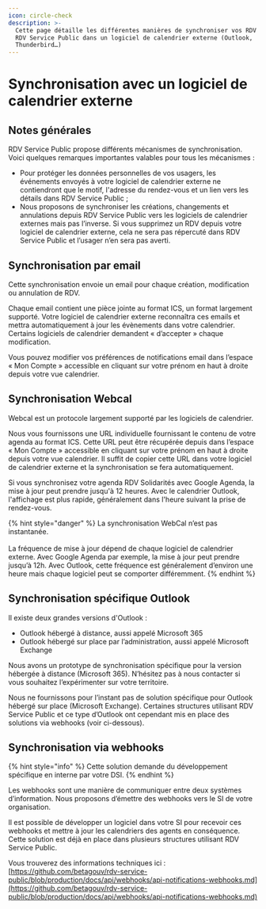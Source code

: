 ```yaml
---
icon: circle-check
description: >-
  Cette page détaille les différentes manières de synchroniser vos RDV pris via
  RDV Service Public dans un logiciel de calendrier externe (Outlook,
  Thunderbird…)
---
```


# Synchronisation avec un logiciel de calendrier externe

## Notes générales&#x20;

RDV Service Public propose différents mécanismes de synchronisation. Voici quelques remarques importantes valables pour tous les mécanismes :

* Pour protéger les données personnelles de vos usagers, les événements envoyés à votre logiciel de calendrier externe ne contiendront que le motif, l'adresse du rendez-vous et un lien vers les détails dans RDV Service Public ;&#x20;
* Nous proposons de synchroniser les créations, changements et annulations depuis RDV Service Public vers les logiciels de calendrier externes mais pas l’inverse. Si vous supprimez un RDV depuis votre logiciel de calendrier externe, cela ne sera pas répercuté dans RDV Service Public et l’usager n’en sera pas averti.

## S**ynchronisation par email**

Cette synchronisation envoie un email pour chaque création, modification ou annulation de RDV.&#x20;

Chaque email contient une pièce jointe au format ICS, un format largement supporté. Votre logiciel de calendrier externe reconnaîtra ces emails et mettra automatiquement à jour les évènements dans votre calendrier. Certains logiciels de calendrier demandent « d’accepter » chaque modification.

Vous pouvez modifier vos préférences de notifications email dans l’espace « Mon Compte » accessible en cliquant sur votre prénom en haut à droite depuis votre vue calendrier.

## **Synchronisation Webcal**

Webcal est un protocole largement supporté par les logiciels de calendrier.&#x20;

Nous vous fournissons une URL individuelle fournissant le contenu de votre agenda au format ICS. Cette URL peut être récupérée depuis dans l’espace « Mon Compte » accessible en cliquant sur votre prénom en haut à droite depuis votre vue calendrier. Il suffit de copier cette URL dans votre logiciel de calendrier externe et la synchronisation se fera automatiquement.

Si vous synchronisez votre agenda RDV Solidarités avec Google Agenda, la mise à jour peut prendre jusqu'à 12 heures. Avec le calendrier Outlook, l'affichage est plus rapide, généralement dans l'heure suivant la prise de rendez-vous.

{% hint style="danger" %}
La synchronisation WebCal n’est pas instantanée. \
\
La fréquence de mise à jour dépend de chaque logiciel de calendrier externe. Avec Google Agenda par exemple, la mise à jour peut prendre jusqu’à 12h. Avec Outlook, cette fréquence est généralement d’environ une heure mais chaque logiciel peut se comporter différemment.
{% endhint %}

## Synchronisation spécifique Outlook

Il existe deux grandes versions d'Outlook :&#x20;

* Outlook hébergé à distance, aussi appelé Microsoft 365
* Outlook hébergé sur place par l’administration, aussi appelé Microsoft Exchange

Nous avons un prototype de synchronisation spécifique pour la version hébergée à distance (Microsoft 365). N’hésitez pas à nous contacter si vous souhaitez l’expérimenter sur votre territoire.&#x20;

Nous ne fournissons pour l’instant pas de solution spécifique pour Outlook hébergé sur place (Microsoft Exchange). Certaines structures utilisant RDV Service Public et ce type d’Outlook ont cependant mis en place des solutions via webhooks (voir ci-dessous).

## Synchronisation via webhooks

{% hint style="info" %}
Cette solution demande du développement spécifique en interne par votre DSI.
{% endhint %}

Les webhooks sont une manière de communiquer entre deux systèmes d’information. Nous proposons d’émettre des webhooks vers le SI de votre organisation.&#x20;

Il est possible de développer un logiciel dans votre SI pour recevoir ces webhooks et mettre à jour les calendriers des agents en conséquence. Cette solution est déjà en place dans plusieurs structures utilisant RDV Service Public.

Vous trouverez des informations techniques ici : [https://github.com/betagouv/rdv-service-public/blob/production/docs/api/webhooks/api-notifications-webhooks.md](https://github.com/betagouv/rdv-service-public/blob/production/docs/api/webhooks/api-notifications-webhooks.md)




